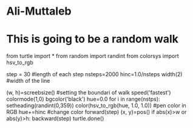 # Ali-Muttaleb
# This is going to be a random walk
from turtle import *
from random import randint
from colorsys import hsv_to_rgb

step = 30 #length of each step
nsteps=2000
hinc=1.0/nsteps
width(2)  #width of the line

(w, h)=screebsize() #setting the boundari of walk
speed('fastest')
colormode(1,0)
bgcolor('black')
hue=0.0
for i in range(nstps):
    setheading(randint(0,359))
    color(hsv_to_rgb(hue, 1.0, 1.0)) #pen color in RGB
    hue+=hinc #change color
    forward(step)
    (x, y)=pos()
    if abs(x)>w or abs(y)>h:
        backward(step)
        turtle.done()
